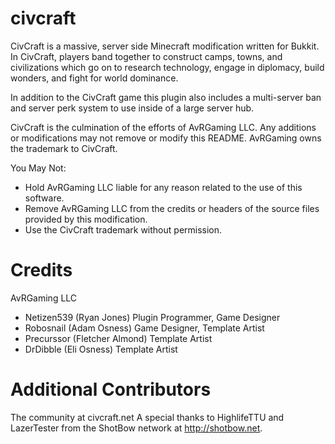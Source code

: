 civcraft
========

CivCraft is a massive, server side Minecraft modification written for Bukkit. In CivCraft, players band together to construct camps, towns, and civilizations which go on to research technology, engage in diplomacy, build wonders, and fight for world dominance. 

In addition to the CivCraft game this plugin also includes a multi-server ban and server perk system to use inside of a large server hub. 

CivCraft is the culmination of the efforts of AvRGaming LLC. Any additions or modifications may not remove or modify this README. AvRGaming owns the trademark to CivCraft.

You May Not:
- Hold AvRGaming LLC liable for any reason related to the use of this software.
- Remove AvRGaming LLC from the credits or headers of the source files provided by this modification.
- Use the CivCraft trademark without permission. 

Credits
=======
AvRGaming LLC
- Netizen539 (Ryan Jones) Plugin Programmer, Game Designer
- Robosnail (Adam Osness) Game Designer, Template Artist
- Precurssor (Fletcher Almond) Template Artist
- DrDibble (Eli Osness) Template Artist

Additional Contributors
========================
The community at civcraft.net
A special thanks to HighlifeTTU and LazerTester from the ShotBow network at http://shotbow.net.
